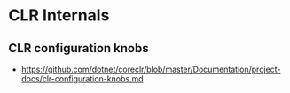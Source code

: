 # CLR Internals


## CLR configuration knobs

*   https://github.com/dotnet/coreclr/blob/master/Documentation/project-docs/clr-configuration-knobs.md
